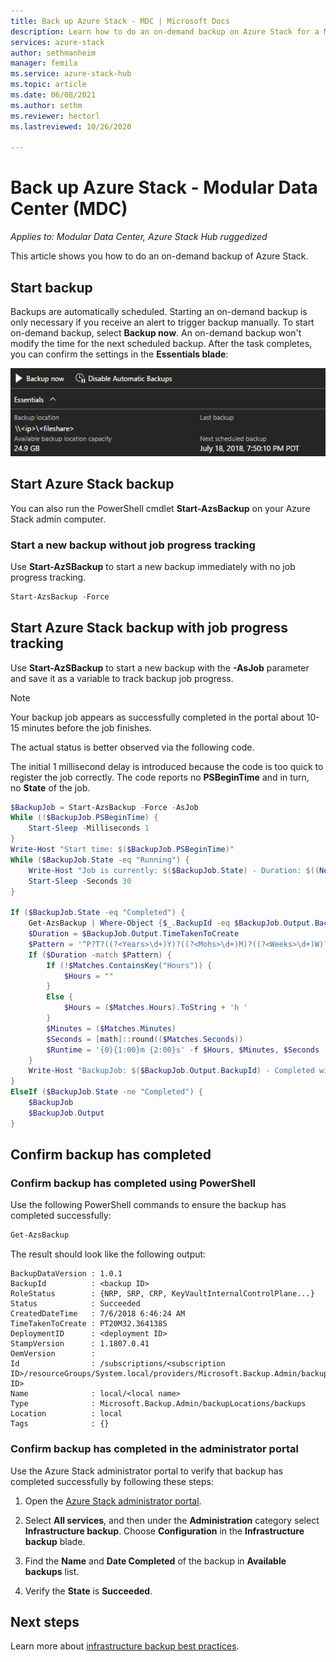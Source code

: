 ```yaml
---
title: Back up Azure Stack - MDC | Microsoft Docs
description: Learn how to do an on-demand backup on Azure Stack for a Modular Data Center (MDC).
services: azure-stack
author: sethmanheim
manager: femila
ms.service: azure-stack-hub
ms.topic: article
ms.date: 06/08/2021
ms.author: sethm
ms.reviewer: hectorl
ms.lastreviewed: 10/26/2020

---
```


# Back up Azure Stack - Modular Data Center (MDC)

*Applies to: Modular Data Center, Azure Stack Hub ruggedized*

This article shows you how to do an on-demand backup of Azure Stack.

## Start backup

Backups are automatically scheduled. Starting an on-demand backup is only necessary if you receive an alert to trigger backup manually. To start on-demand backup, select **Backup now**. An on-demand backup won't modify the time for the next scheduled backup. After the task completes, you can confirm the settings in the **Essentials blade**:

![Backup settings](media/azure-stack-backup-back-up-azure-stack-tzl/on-demand-backup.png)

## Start Azure Stack backup

You can also run the PowerShell cmdlet **Start-AzsBackup** on your Azure Stack admin computer.

### Start a new backup without job progress tracking

Use **Start-AzSBackup** to start a new backup immediately with no job progress tracking.

```powershell
Start-AzsBackup -Force
```

## Start Azure Stack backup with job progress tracking

Use **Start-AzSBackup** to start a new backup with the **-AsJob** parameter and save it as a variable to track backup job progress.

> [!NOTE]
> Your backup job appears as successfully completed in the portal about 10-15 minutes before the job finishes.
>
> The actual status is better observed via the following code.

The initial 1 millisecond delay is introduced because the code is too quick to register the job correctly. The code reports no **PSBeginTime** and in turn, no **State** of the job.

```powershell
$BackupJob = Start-AzsBackup -Force -AsJob
While (!$BackupJob.PSBeginTime) {
    Start-Sleep -Milliseconds 1
}
Write-Host "Start time: $($BackupJob.PSBeginTime)"
While ($BackupJob.State -eq "Running") {
    Write-Host "Job is currently: $($BackupJob.State) - Duration: $((New-TimeSpan -Start ($BackupJob.PSBeginTime) -End (Get-Date)).ToString().Split(".")[0])"
    Start-Sleep -Seconds 30
}

If ($BackupJob.State -eq "Completed") {
    Get-AzsBackup | Where-Object {$_.BackupId -eq $BackupJob.Output.BackupId}
    $Duration = $BackupJob.Output.TimeTakenToCreate
    $Pattern = '^P?T?((?<Years>\d+)Y)?((?<Mohs>\d+)M)?((?<Weeks>\d+)W)?((?<Days>\d+)D)?(T((?<Hours>\d+)H)?((?<Minutes>\d+)M)?((?<Seconds>\d*(\.)?\d*)S)?)$'
    If ($Duration -match $Pattern) {
        If (!$Matches.ContainsKey("Hours")) {
            $Hours = ""
        } 
        Else {
            $Hours = ($Matches.Hours).ToString + 'h '
        }
        $Minutes = ($Matches.Minutes)
        $Seconds = [math]::round(($Matches.Seconds))
        $Runtime = '{0}{1:00}m {2:00}s' -f $Hours, $Minutes, $Seconds
    }
    Write-Host "BackupJob: $($BackupJob.Output.BackupId) - Completed with Status: $($BackupJob.Output.Status) - It took: $($Runtime) to run" -ForegroundColor Green
}
ElseIf ($BackupJob.State -ne "Completed") {
    $BackupJob
    $BackupJob.Output
}
```

## Confirm backup has completed

### Confirm backup has completed using PowerShell

Use the following PowerShell commands to ensure the backup has completed successfully:

```powershell
Get-AzsBackup
```

The result should look like the following output:

```shell
BackupDataVersion : 1.0.1
BackupId          : <backup ID>
RoleStatus        : {NRP, SRP, CRP, KeyVaultInternalControlPlane...}
Status            : Succeeded
CreatedDateTime   : 7/6/2018 6:46:24 AM
TimeTakenToCreate : PT20M32.364138S
DeploymentID      : <deployment ID>
StampVersion      : 1.1807.0.41
OemVersion        : 
Id                : /subscriptions/<subscription ID>/resourceGroups/System.local/providers/Microsoft.Backup.Admin/backupLocations/local/backups/<backup ID>
Name              : local/<local name>
Type              : Microsoft.Backup.Admin/backupLocations/backups
Location          : local
Tags              : {}
```

### Confirm backup has completed in the administrator portal

Use the Azure Stack administrator portal to verify that backup has completed successfully by following these steps:

1. Open the [Azure Stack administrator portal](../../operator/azure-stack-manage-portals.md).

2. Select **All services**, and then under the **Administration** category select **Infrastructure backup**. Choose **Configuration** in the **Infrastructure backup** blade.

3. Find the **Name** and **Date Completed** of the backup in **Available backups** list.

4. Verify the **State** is **Succeeded**.

## Next steps

Learn more about [infrastructure backup best practices](azure-stack-backup-best-practices-tzl.md).
